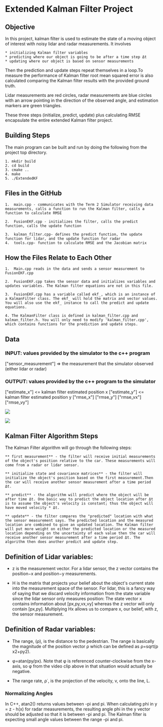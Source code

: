 # Extended Kalman Filter Project

## Objective

In this project, kalman filter is used to estimate the state of a moving object of interest with noisy lidar and radar measurements. It involves
 
	* initializing Kalman filter variables
	* predicting where our object is going to be after a time step Δt
	* updating where our object is based on sensor measurements

Then the prediction and update steps repeat themselves in a loop.To measure the performance of Kalman filter root mean squared error is also calculated comparing the Kalman filter results with the provided ground truth. 

Lidar measurements are red circles, radar measurements are blue circles with an arrow pointing in the direction of the observed angle, and estimation markers are green triangles.

These three steps (initialize, predict, update) plus calculating RMSE encapsulate the entire extended Kalman filter project.

## Building Steps

The main program can be built and run by doing the following from the project top directory.

	1. mkdir build
	2. cd build
	3. cmake .. 
	4. make
	5. ./ExtendedKF


## Files in the GitHub
	1.	main.cpp - communicates with the Term 2 Simulator receiving data measurements, calls a function to run the Kalman filter, calls a function to calculate RMSE

	2.	FusionEKF.cpp - initializes the filter, calls the predict function, calls the update function
	
	3.	kalman_filter.cpp- defines the predict function, the update function for lidar, and the update function for radar
	4.	tools.cpp- function to calculate RMSE and the Jacobian matrix

## How the Files Relate to Each Other

	1.	Main.cpp reads in the data and sends a sensor measurement to FusionEKF.cpp

	2.	FusionEKF.cpp takes the sensor data and initializes variables and updates variables. The Kalman filter equations are not in this file. 
	
	3.	FusionEKF.cpp has a variable called ekf_, which is an instance of a KalmanFilter class. The ekf_ will hold the matrix and vector values. You will also use the ekf_ instance to call the predict and update equations.

	4. The KalmanFilter class is defined in kalman_filter.cpp and kalman_filter.h. You will only need to modify 'kalman_filter.cpp', which contains functions for the prediction and update steps.


## Data

### INPUT: values provided by the simulator to the c++ program

["sensor_measurement"] => the measurement that the simulator observed (either lidar or radar)


### OUTPUT: values provided by the c++ program to the simulator

["estimate_x"] <= kalman filter estimated position x
["estimate_y"] <= kalman filter estimated position y
["rmse_x"]
["rmse_y"]
["rmse_vx"]
["rmse_vy"]

![](output/EKF_dataset1.jpg)

![](output/EKF_dataset2.jpg) 

## Kalman Filter Algorithm Steps

The Kalman Filter algorithm will go through the following steps:

	** first measurement** - the filter will receive initial measurements of the object's position relative to the car. These measurements will come from a radar or lidar sensor.

	** initialize state and covariance matrices** - the filter will initialize the object's position based on the first measurement.Then the car will receive another sensor measurement after a time period Δt.
	
	** predict** - the algorithm will predict where the object will be after time Δt. One basic way to predict the object location after Δt is to assume the object's velocity is constant; thus the object will have moved velocity * Δt. 
	
	** update** - the filter compares the "predicted" location with what the sensor measurement says. The predicted location and the measured location are combined to give an updated location. The Kalman filter will put more weight on either the predicted location or the measured location depending on the uncertainty of each value then the car will receive another sensor measurement after a time period Δt. The algorithm then does another predict and update step.


## Definition of Lidar variables: <a name="lidar"></a>

- z is the measurement vector. For a lidar sensor, the z vector contains the position−x and position−y measurements.

- H is the matrix that projects your belief about the object's current state into the measurement space of the sensor. For lidar, this is a fancy way of saying that we discard velocity information from the state variable since the lidar sensor only measures position: The state vector x contains information about [p​x​​,p​y​​,v​x​​,v​y​​] whereas the z vector will only contain [px,py]. Multiplying Hx allows us to compare x, our belief, with z, the sensor measurement.

## Definition of Radar variables: <a name="radar"></a>


- The range, (ρ), is the distance to the pedestrian. The range is basically the magnitude of the position vector ρ which can be defined as ρ=sqrt(p​x​2​​+p​y​2​​).

- φ=atan(p​y​​/p​x​​). Note that φ is referenced counter-clockwise from the x-axis, so φ from the video clip above in that situation would actually be negative.

- The range rate, ​ρ​˙​​, is the projection of the velocity, v, onto the line, L.
	
### Normalizing Angles
	
In C++, atan2() returns values between -pi and pi. When calculating phi in y = z - h(x) for radar measurements, the resulting angle phi in the y vector should be adjusted so that it is between -pi and pi. The Kalman filter is expecting small angle values between the range -pi and pi.
